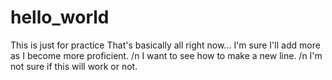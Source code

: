 # hello_world
This is just for practice
That's basically all right now...
I'm sure I'll add more as I become more proficient.
/n I want to see how to make a new line. /n I'm not sure if this will work or not.
